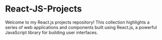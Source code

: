 # React-JS-Projects
Welcome to my React.js projects repository! This collection highlights a series of web applications and components built using React.js, a powerful JavaScript library for building user interfaces.
